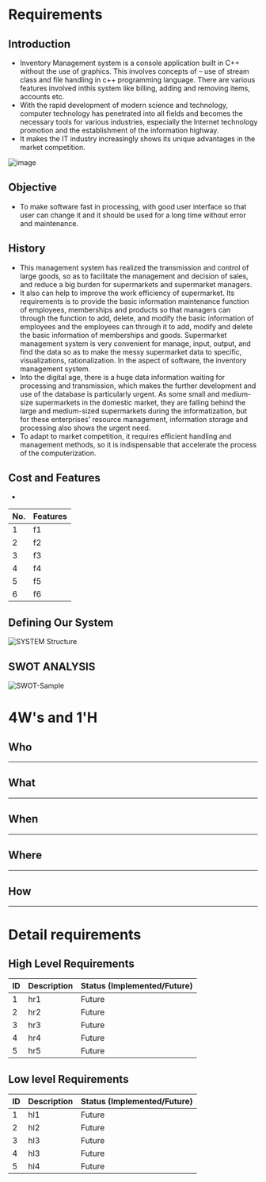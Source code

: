 # Requirements
## Introduction
* Inventory Management system is a console application built in C++ without the use of graphics. This involves concepts of – use of stream class and file handling in c++ programming language. There are various features involved inthis system like billing, adding and removing items, accounts etc.
* With the rapid development of modern science and technology, computer technology has penetrated into all fields and becomes the necessary tools for various industries, especially the Internet technology promotion and the establishment of the information highway. 
* It makes the IT industry increasingly shows its unique advantages in the market competition.

![image](https://user-images.githubusercontent.com/84494228/125299185-88f67080-e346-11eb-8aa4-ebadd81e9886.png)

## Objective
* To make software fast in processing, with good user interface so that user can change it and it should be used for a long time without error and
maintenance.

## History
* This management system has realized the transmission and control of large goods, so as to facilitate the management and decision of sales, and reduce a big burden for
supermarkets and supermarket managers. 
* It also can help to improve the work efficiency of supermarket. Its requirements is to provide the basic information maintenance function of employees, memberships and products so that managers can through the function to add, delete, and modify the basic information of employees and the employees can through it to add, modify and delete the basic information of memberships and goods. Supermarket management system is very convenient for manage, input, output, and find the data so as to make the messy supermarket data to specific, visualizations, rationalization. In the aspect of software, the inventory management system.
* Into the digital age, there is a huge data information waiting for processing and transmission, which makes the further development and use of the database is particularly urgent. As some small and medium-size supermarkets in the domestic market, they are falling behind the large and medium-sized supermarkets during the informatization, but for these enterprises' resource management, information storage and processing also shows the urgent need. 
* To adapt to market competition, it requires efficient handling and management methods, so it is indispensable that accelerate the process of the computerization.
 
## Cost and Features


*

No. | Features 
----|--------------------------------
1   |  f1  
2   |  f2 
3   |  f3 
4   |  f4
5   |  f5
6   |  f6

## Defining Our System
![SYSTEM Structure]()

## SWOT ANALYSIS
![SWOT-Sample]()

# 4W&#39;s and 1&#39;H

## Who

** **

## What

** ** 

## When

** ** 

## Where

** **

## How

** ** 

# Detail requirements
## High Level Requirements
ID | Description | Status (Implemented/Future)
---|----------------------|-----------
 1 |  hr1  | Future
 2 |  hr2  | Future
 3 |  hr3  | Future
 4 |  hr4  | Future
 5 |  hr5  | Future
 
##  Low level Requirements
ID | Description | Status (Implemented/Future)
---|---------------------|-----------
 1 |  hl1  | Future
 2 |  hl2  | Future
 3 |  hl3  | Future
 4 |  hl3  | Future
 5 |  hl4  | Future
